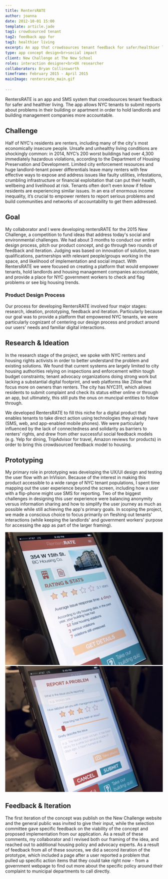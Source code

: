 ```yaml
---
title: RentersRATE
author: joanna
date: 2012-10-01 15:00
template: article.jade
tag1: crowdsourced tenant
tag2: feedback app for
tag3: healthier living
excerpt: An app that crowdsources tenant feedback for safer/healthier living
type: app concept design<br>social impact
client: New Challenge at The New School
roles: interaction designer<br>UX researcher
collaborators: Bryan Collinsworth
timeframe: February 2015 - April 2015
mainImage: rentersrate_main.gif

---
```


RentersRATE is an app and SMS system that crowdsources tenant feedback for safer and healthier living. The app allows NYC tenants to submit reports about problems in their building or apartment in order to hold landlords and building management companies more accountable.

<h2 class="project-sub">Challenge</h2>

Half of NYC's residents are renters, including many of the city's most economically insecure people. Unsafe and unhealthy living conditions are shockingly common: in 2014, NYC’s 200 worst buildings had over 4,300 immediately hazardous violations, according to the Department of Housing Preservation and Development. Limited city enforcement resources and huge landlord-tenant power differentials leave many renters with few effective ways to expose and address issues like faulty utilities, infestations, crumbling infrastructure or financial exploitation that can put their health, wellbeing and livelihood at risk. Tenants often don’t even know if fellow residents are experiencing similar issues. In an era of enormous income inequality, it’s crucial to empower renters to report serious problems and build communities and networks of accountability to get them addressed.

<h2 class="project-sub">Goal</h2>

My collaborator and I were developing rentersRATE for the 2015 New Challenge, a competition to fund ideas that address today's social and environmental challenges. We had about 3 months to conduct our entire design process, pitch our product concept, and go through two rounds of feedback and iteration. Judging was based on innovation of solution, team qualifications, partnerships with relevant people/groups working in the space, and likelihood of implementation and social impact. With RentersRATE we were focused on creating a platform that would empower tenants, hold landlords and housing management companies accountable, and provide a place for NYC government workers to check and flag problems or see big housing trends.

<h3 class="project-sub-main">Product Design Process</h3>

Our process for developing RentersRATE involved four major stages: research, ideation, prototyping, feedback and iteration. Particularly because our goal was to provide a platform that empowered NYC tenants, we were particularly cognizant of centering our design process and product around our users' needs and familiar digital interactions.

<h2 class="project-sub">Research & Ideation</h2>

In the research stage of the project, we spoke with NYC renters and housing rights activists in order to better understand the problem and existing solutions. We found that current systems are largely limited to city housing authorities relying on inspections and enforcement within tough budget constraints; tenant advocacy organizations doing strong work but lacking a substantial digital footprint, and web platforms like Zillow that focus more on owners than renters. The city has NYC311, which allows residents to submit complaint and check its status either online or through an app, but ultimately, this still puts the onus on muncipal entities to follow through.

We developed RentersRATE to fill this niche for a digital product that enables tenants to take direct action using technologies they already have (SMS, web, and app-enabled mobile phones). We were particularly influenced by the lack of connectedness and solidarity as barriers to renters' rights, and drew from other successful social feedback models (e.g. Yelp for dining, TripAdvisor for travel, Amazon reviews for products) in order to bring this crowdsourced feedback model to housing.

<h2 class="project-sub">Prototyping</h2>

My primary role in prototyping was developing the UX/UI design and testing the user flow with an InVision. Because of the interest in making this product accessible to a wide range of NYC tenant populations, I spent time mapping out the user experience beyond the screen, including how a user with a flip-phone might use SMS for reporting. Two of the biggest challenges in designing this user experience were balancing anonymity versus information sharing and how to simplify the user journey as much as possible while still achieving the app's primary goals. In scoping the project, we made a conscious choice to focus primarily on fleshing out tenants' interactions (while keeping the landlords' and government workers' purpose for accessing the app as part of the larger framing).

<img src="rentersrate_other2.jpg" class="materialboxed">

<img src="rentersrate_other.jpg" class="materialboxed">

<h2 class="project-sub">Feedback & Iteration</h2>

The first iteration of the concept was publish on the New Challenge website and the general public was invited to give their input, while the selection committee gave specific feedback on the viability of the concept and proposed implementation from our application. As a result of these comments, my collaborator and I revised both our framing of the idea, and reached out to additional housing policy and advocacy experts. As a result of feedback from all of these sources, we did a second iteration of the prototype, which included a page after a user reported a problem that pulled up specific action items that they could take right now - from a government webpage to find out more about the specific policy around their complaint to municipal departments to call directly.